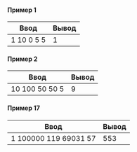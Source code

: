 


#### Пример 1 ####

| Ввод                   	| Вывод 	|
|------------------------	|-------	|
| 1 10 0 5 5	| 1     	|

#### Пример 2 ####

| Ввод                   	| Вывод 	|
|------------------------	|-------	|
| 10 100 50 50 5 	| 9     	|

#### Пример 17 ####

| Ввод                   	| Вывод 	|
|------------------------	|-------	|
| 1 100000 119 69031 57 	| 553     	|
